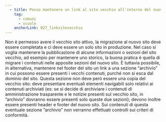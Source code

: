 ```yaml
---
  - title: Posso mantenere un link al sito vecchio all'interno del nuovo? Come posso archiviare vecchi contenuti?
    tag:
      - comuni
      - scuole
    anchorLink: 027_linksitovecchio
---
```


Non è permesso avere il vecchio sito attivo, la migrazione al nuovo sito deve essere completata e ci deve essere un solo sito in produzione.
Nel caso si voglia mantenere la pubblicazione di alcune informazioni o sezioni del sito vecchio, ad esempio per mantenere uno storico, la buona pratica è quella di migrare i contenuti nelle apposite sezioni del nuovo sito.
È tuttavia possibile, in alternativa, mantenere nel footer del sito un link a una sezione “archivio” in cui possono essere presenti i vecchi contenuti, purché non si esca dal dominio del sito.
Questa sezione non deve però essere una copia del vecchio sito: deve presentare eventuali elementi navigabili solo relativi ai contenuti archiviati (es: se si decide di archiviare i contenuti di amministrazione trasparente e le notizie presenti sul vecchio sito, in ”archivio” dovranno essere presenti solo queste due sezioni); devono inoltre essere presenti header e footer del nuovo sito.
Sui contenuti di questa eventuale sezione ”archivio” non verranno effettuati controlli sui criteri di conformità.
